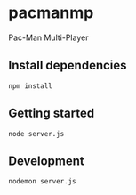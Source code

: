 # pacmanmp
Pac-Man Multi-Player

## Install dependencies

```
npm install
```

## Getting started

```
node server.js
```

## Development

```
nodemon server.js
```
